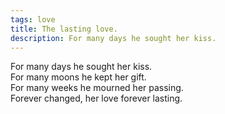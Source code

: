 ```yaml
---
tags: love
title: The lasting love.
description: For many days he sought her kiss.
---
```




For many days he sought her kiss.  
For many moons he kept her gift.  
For many weeks he mourned her passing.  
Forever changed, her love forever lasting.  